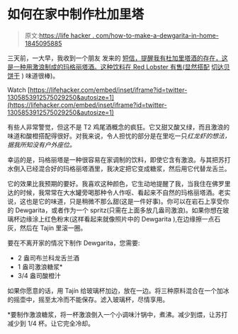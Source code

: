 # 如何在家中制作杜加里塔

> 原文:[https://life hacker . com/how-to-make-a-dewgarita-in-home-1845095885](https://lifehacker.com/how-to-make-a-dewgarita-at-home-1845095885)

三天前，一大早，我收到一个朋友 发来的 [短信，提醒我有杜加里塔酒的存在，这是一种用激浪制成的玛格丽塔酒。这种饮料在 Red Lobster 有售(显然搭配](https://twitter.com/clairelizzie/status/1305898849274220544) [切达贝饼干](https://lifehacker.com/these-cheddar-biscuits-are-better-than-red-lobsters-1829391921) ) 味道很棒)。

Watch [https://lifehacker.com/embed/inset/iframe?id=twitter-1305853912575029250&autosize=1](https://lifehacker.com/embed/inset/iframe?id=twitter-1305853912575029250&autosize=1) 

有些人非常警觉，但这不是 T2 鸡尾酒概念的疯狂。它又甜又酸又绿，而且激浪的味道和酸橙搭配得很好。对我来说，令人担忧的部分是在里吃一只*红龙虾的想法，据我所知没有户外座位。*

幸运的是，玛格丽塔是一种很容易在家调制的饮料，即使它含有激浪。与其把苏打水倒入已经混合好的玛格丽塔酒里，我决定把它变成糖浆，然后用它代替龙舌兰。

它的效果比我预期的要好。我喜欢这种颜色，它生动地提醒了我，当我住在佛罗里达的时候，我常常在大水罐旁喝那种令人作呕、看起来不自然的玛格丽塔酒。老实说，这也是它的味道，只是稍微不那么甜(这是一件好事)。你可以在岩石上享受你的 Dewgarita，或者作为一个 spritz(只需在上面多放几盎司激浪)。如果你想在玻璃杯边缘涂上红色粉末(这样看起来就像照片中的 Dewgarita ),在边缘擦一点石灰，然后在 Tajín 里滚一圈。

要在不离开家的情况下制作 Dewgarita，您需要:

*   2 盎司布兰科龙舌兰酒
*   1 盎司激浪糖浆*
*   3/4 盎司酸橙汁

如果你愿意的话，用 Tajín 给玻璃杯加边，放在一边。将三种原料混合在一个加冰的摇壶中，摇至太冷而不能保存。滤入玻璃杯，尽情享用。

*要制作激浪糖浆，将一杯激浪倒入一个小调味汁锅中，煮沸。减少到煨，让苏打减少到 1/4 杯。让它完全冷却。
